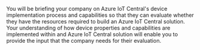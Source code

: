 You will be briefing your company on Azure IoT Central's device implementation process and capabilities so that they can evaluate whether they have the resources required to build an Azure IoT Central solution. Your understanding of how device properties and capabilities are implemented within and Azure IoT Central solution will enable you to provide the input that the company needs for their evaluation.
